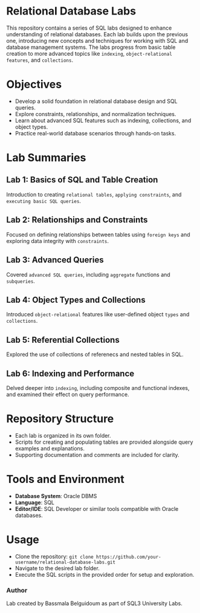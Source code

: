 # Relational Database Labs
This repository contains a series of SQL labs designed to enhance understanding of relational databases. Each lab builds upon the previous one, introducing new concepts and techniques for working with SQL and database management systems. 
The labs progress from basic table creation to more advanced topics like `indexing`, `object-relational features`, and `collections`.

# Objectives
- Develop a solid foundation in relational database design and SQL queries.
- Explore constraints, relationships, and normalization techniques.
- Learn about advanced SQL features such as indexing, collections, and object types.
- Practice real-world database scenarios through hands-on tasks.

# Lab Summaries
## Lab 1: Basics of SQL and Table Creation
Introduction to creating `relational tables`, `applying constraints`, and `executing basic SQL queries`.

## Lab 2: Relationships and Constraints
Focused on defining relationships between tables using `foreign keys` and exploring data integrity with `constraints`.

## Lab 3: Advanced Queries
Covered `advanced SQL queries`, including `aggregate` functions and `subqueries`.

## Lab 4: Object Types and Collections
Introduced `object-relational` features like user-defined object `types` and `collections`.

## Lab 5: Referential Collections
Explored the use of collections of referenecs and nested tables in SQL.

## Lab 6: Indexing and Performance
Delved deeper into `indexing`, including composite and functional indexes, and examined their effect on query performance.

# Repository Structure
- Each lab is organized in its own folder.
- Scripts for creating and populating tables are provided alongside query examples and explanations.
- Supporting documentation and comments are included for clarity.

# Tools and Environment
- **Database System**: Oracle DBMS
- **Language**: SQL
- **Editor/IDE**: SQL Developer or similar tools compatible with Oracle databases.

# Usage
- Clone the repository: `git clone https://github.com/your-username/relational-database-labs.git`
- Navigate to the desired lab folder.
- Execute the SQL scripts in the provided order for setup and exploration.

### Author
Lab created by Bassmala Belguidoum as part of SQL3 University Labs.